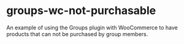 # groups-wc-not-purchasable
An example of using the Groups plugin with WooCommerce to have products that can not be purchased by group members.
